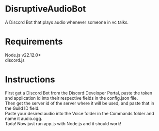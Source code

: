 # DisruptiveAudioBot
 A Discord Bot that plays audio whenever someone in vc talks.
<br>
# Requirements <br>
Node.js v22.12.0+ <br>
discord.js <br>

# Instructions <br>
First get a Discord Bot from the Discord Developer Portal, paste the token and application id into their respective fields in the config.json file.  <br>
Then get the server id of the server where it will be used, and paste that in the Guild ID field. <br>
Paste your desired audio into the Voice folder in the Commands folder and name it audio.ogg. <br>
Tada! Now just run app.js with Node.js and it should work! <br>
